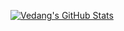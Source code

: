 [![Vedang's GitHub Stats](https://github-readme-stats.vercel.app/api?username=vedangwartikar&show_icons=true&include_all_commits=true)](https://github.com/anuraghazra/github-readme-stats)
